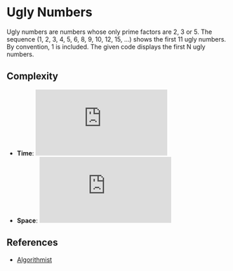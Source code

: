 # Ugly Numbers
Ugly numbers are numbers whose only prime factors are 2, 3 or 5. The sequence (1, 2, 3, 4, 5, 6, 8, 9, 10, 12, 15, …) shows the first 11 ugly numbers. By convention, 1 is included. The given code displays the first N ugly numbers.

## Complexity
* **Time**: ![](https://latex.codecogs.com/svg.latex?O(n))
* **Space**: ![](https://latex.codecogs.com/svg.latex?O(n))

## References
* [Algorithmist](http://www.algorithmist.com/index.php/UVa_136)